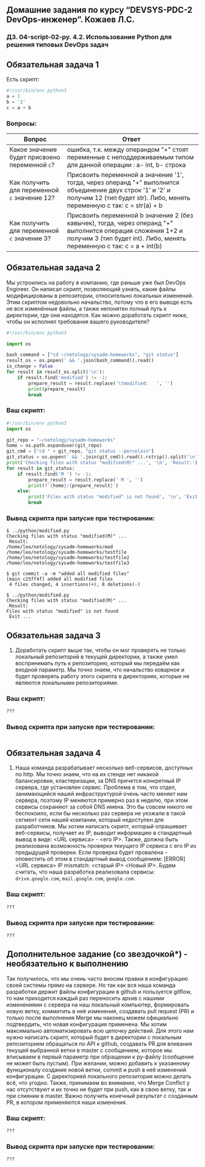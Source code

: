 ## Домашние задания по курсу “DEVSYS-PDC-2 DevOps-инженер”. Кожаев Л.С.
### ДЗ. 04-script-02-py. 4.2. Использование Python для решения типовых DevOps задач

## Обязательная задача 1

Есть скрипт:
```python
#!/usr/bin/env python3
a = 1
b = '2'
c = a + b
```

### Вопросы:
| Вопрос  | Ответ |
| ------------- | ------------- |
| Какое значение будет присвоено переменной `c`?  | ошибка, т.к. между операндом "+" стоят переменные с неподдерживаемым типом для данной операции : а- int, b- строка  |
| Как получить для переменной `c` значение 12?  | Присвоить переменной a значение '1', тогда, через операнд "+" выполнится объединение двух строк '1' и '2' и получим 12 (тип будет str). Либо, менять переменную с так:  c = str(a) + b |
| Как получить для переменной `c` значение 3?  | Присвоить переменной b значение 2 (без кавычек), тогда, через операнд "+" выполнится операция сложения 1+2 и получим 3 (тип будет int). Либо, менять переменную с так: c = a + int(b) |

## Обязательная задача 2
Мы устроились на работу в компанию, где раньше уже был DevOps Engineer. Он написал скрипт, позволяющий узнать, какие файлы модифицированы в репозитории, относительно локальных изменений. Этим скриптом недовольно начальство, потому что в его выводе есть не все изменённые файлы, а также непонятен полный путь к директории, где они находятся. Как можно доработать скрипт ниже, чтобы он исполнял требования вашего руководителя?

```python
#!/usr/bin/env python3

import os

bash_command = ["cd ~/netology/sysadm-homeworks", "git status"]
result_os = os.popen(' && '.join(bash_command)).read()
is_change = False
for result in result_os.split('\n'):
    if result.find('modified') != -1:
        prepare_result = result.replace('\tmodified:   ', '')
        print(prepare_result)
        break
```

### Ваш скрипт:
```python
#!/usr/bin/env python3
import os

git_repo = "~/netology/sysadm-homeworks"
home = os.path.expanduser(git_repo)
git_cmd = ["cd " + git_repo, "git status --porcelain"]
git_status = os.popen(' && '.join(git_cmd)).read().rstrip().split('\n')
print('Checking files with status "modified(M)" ...', '\n', 'Result:')
for result in git_status:
    if result.find('M ') != -1:
        prepare_result = result.replace(' M ', '')
        print(f'{home}/{prepare_result}')
    else:
        print('Files with status "modified" is not found', '\n', 'Exit ...')
        break
```

### Вывод скрипта при запуске при тестировании:
```
$ ../python/modified.py
Checking files with status "modified(M)" ... 
 Result:
/home/leo/netology/sysadm-homeworks/mod
/home/leo/netology/sysadm-homeworks/testfile
/home/leo/netology/sysadm-homeworks/testfile2
/home/leo/netology/sysadm-homeworks/testfile3

$ git commit -a -m "added all modified files"  
[main c25ff4f] added all modified files
 4 files changed, 4 insertions(+), 8 deletions(-)
 
$ ../python/modified.py
Checking files with status "modified(M)" ... 
 Result:
Files with status "modified" is not found 
 Exit ...

```

## Обязательная задача 3
1. Доработать скрипт выше так, чтобы он мог проверять не только локальный репозиторий в текущей директории, а также умел воспринимать путь к репозиторию, который мы передаём как входной параметр. Мы точно знаем, что начальство коварное и будет проверять работу этого скрипта в директориях, которые не являются локальными репозиториями.

### Ваш скрипт:
```python
???
```

### Вывод скрипта при запуске при тестировании:
```

```

## Обязательная задача 4
1. Наша команда разрабатывает несколько веб-сервисов, доступных по http. Мы точно знаем, что на их стенде нет никакой балансировки, кластеризации, за DNS прячется конкретный IP сервера, где установлен сервис. Проблема в том, что отдел, занимающийся нашей инфраструктурой очень часто меняет нам сервера, поэтому IP меняются примерно раз в неделю, при этом сервисы сохраняют за собой DNS имена. Это бы совсем никого не беспокоило, если бы несколько раз сервера не уезжали в такой сегмент сети нашей компании, который недоступен для разработчиков. Мы хотим написать скрипт, который опрашивает веб-сервисы, получает их IP, выводит информацию в стандартный вывод в виде: <URL сервиса> - <его IP>. Также, должна быть реализована возможность проверки текущего IP сервиса c его IP из предыдущей проверки. Если проверка будет провалена - оповестить об этом в стандартный вывод сообщением: [ERROR] <URL сервиса> IP mismatch: <старый IP> <Новый IP>. Будем считать, что наша разработка реализовала сервисы: `drive.google.com`, `mail.google.com`, `google.com`.

### Ваш скрипт:
```python
???
```

### Вывод скрипта при запуске при тестировании:
```
???
```

## Дополнительное задание (со звездочкой*) - необязательно к выполнению

Так получилось, что мы очень часто вносим правки в конфигурацию своей системы прямо на сервере. Но так как вся наша команда разработки держит файлы конфигурации в github и пользуется gitflow, то нам приходится каждый раз переносить архив с нашими изменениями с сервера на наш локальный компьютер, формировать новую ветку, коммитить в неё изменения, создавать pull request (PR) и только после выполнения Merge мы наконец можем официально подтвердить, что новая конфигурация применена. Мы хотим максимально автоматизировать всю цепочку действий. Для этого нам нужно написать скрипт, который будет в директории с локальным репозиторием обращаться по API к github, создавать PR для вливания текущей выбранной ветки в master с сообщением, которое мы вписываем в первый параметр при обращении к py-файлу (сообщение не может быть пустым). При желании, можно добавить к указанному функционалу создание новой ветки, commit и push в неё изменений конфигурации. С директорией локального репозитория можно делать всё, что угодно. Также, принимаем во внимание, что Merge Conflict у нас отсутствуют и их точно не будет при push, как в свою ветку, так и при слиянии в master. Важно получить конечный результат с созданным PR, в котором применяются наши изменения. 

### Ваш скрипт:
```python
???
```

### Вывод скрипта при запуске при тестировании:
```
???
```
